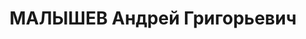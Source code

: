 ---
title: МАЛЫШЕВ Андрей Григорьевич
description: 'Род. в 1893, Башкирия, Бакалинский р-н, с. Бакалы, русский. Проживал:
  г. Пермь.

  Арестован 17.07.1937. Обв.: шпионаж, к.-р., диверсионная деятельность. Приговор:
  13.01.1938 – ВМН с конфискацией имущества. Расстрелян 13.01.1938'
---